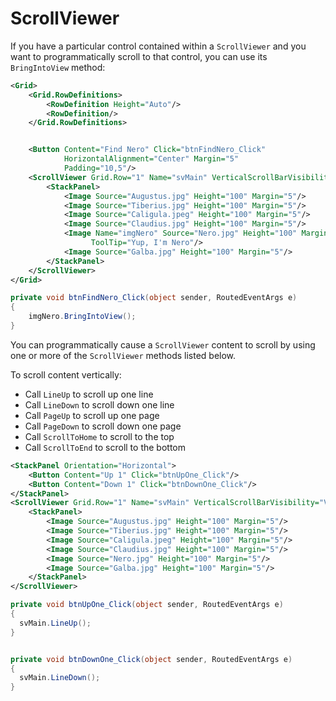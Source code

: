 # ScrollViewer

If you have a particular control contained within a `ScrollViewer` and you want to programmatically scroll to that control, you can use its `BringIntoView` method:

```xml
<Grid>
    <Grid.RowDefinitions>
        <RowDefinition Height="Auto"/>
        <RowDefinition/>
    </Grid.RowDefinitions>


    <Button Content="Find Nero" Click="btnFindNero_Click"
            HorizontalAlignment="Center" Margin="5"
            Padding="10,5"/>
    <ScrollViewer Grid.Row="1" Name="svMain" VerticalScrollBarVisibility="Visible">
        <StackPanel>
            <Image Source="Augustus.jpg" Height="100" Margin="5"/>
            <Image Source="Tiberius.jpg" Height="100" Margin="5"/>
            <Image Source="Caligula.jpeg" Height="100" Margin="5"/>
            <Image Source="Claudius.jpg" Height="100" Margin="5"/>
            <Image Name="imgNero" Source="Nero.jpg" Height="100" Margin="5"
                  ToolTip="Yup, I'm Nero"/>
            <Image Source="Galba.jpg" Height="100" Margin="5"/>
        </StackPanel>
    </ScrollViewer>
</Grid>
```

```csharp
private void btnFindNero_Click(object sender, RoutedEventArgs e)
{
    imgNero.BringIntoView();
}
```

You can programmatically cause a `ScrollViewer` content to scroll by using one or more of the `ScrollViewer` methods listed below.

To scroll content vertically:

- Call `LineUp` to scroll up one line
- Call `LineDown` to scroll down one line
- Call `PageUp` to scroll up one page
- Call `PageDown` to scroll down one page
- Call `ScrollToHome` to scroll to the top
- Call `ScrollToEnd` to scroll to the bottom



```xml
<StackPanel Orientation="Horizontal">
    <Button Content="Up 1" Click="btnUpOne_Click"/>
    <Button Content="Down 1" Click="btnDownOne_Click"/>
</StackPanel>
<ScrollViewer Grid.Row="1" Name="svMain" VerticalScrollBarVisibility="Visible">
    <StackPanel>
        <Image Source="Augustus.jpg" Height="100" Margin="5"/>
        <Image Source="Tiberius.jpg" Height="100" Margin="5"/>
        <Image Source="Caligula.jpeg" Height="100" Margin="5"/>
        <Image Source="Claudius.jpg" Height="100" Margin="5"/>
        <Image Source="Nero.jpg" Height="100" Margin="5"/>
        <Image Source="Galba.jpg" Height="100" Margin="5"/>
    </StackPanel>
</ScrollViewer>
```

```csharp
private void btnUpOne_Click(object sender, RoutedEventArgs e)
{
  svMain.LineUp();
}


private void btnDownOne_Click(object sender, RoutedEventArgs e)
{
  svMain.LineDown();
}
```
<!--stackedit_data:
eyJoaXN0b3J5IjpbNDkyMzUwMTM3XX0=
-->